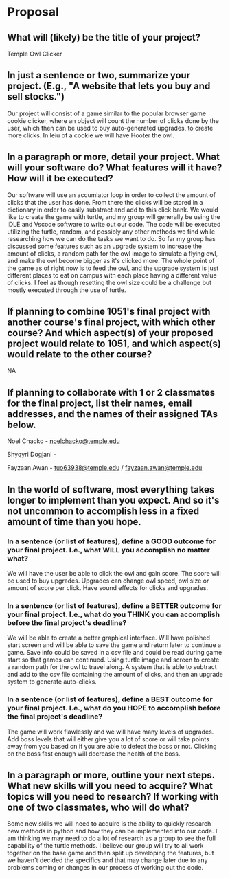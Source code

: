 # Proposal

## What will (likely) be the title of your project?

Temple Owl Clicker

## In just a sentence or two, summarize your project. (E.g., "A website that lets you buy and sell stocks.")

Our project will consist of a game similar to the popular browser game cookie clicker, where an object will count the number of clicks done by the user, which then can be used to buy auto-generated upgrades, to create more clicks. In leiu of a cookie we will have Hooter the owl.

## In a paragraph or more, detail your project. What will your software do? What features will it have? How will it be executed?

Our software will use an accumlator loop in order to collect the amount of clicks that the user has done. From there the clicks will be stored in a dictionary in order to easily substract and add to this click bank. We would like to create the game with turtle, and my group will generally be using the IDLE and Vscode software to write out our code. The code will be executed utilizing the turtle, random, and possibly any other methods we find while researching how we can do the tasks we want to do. So far my group has discussed some features such as an upgrade system to increase the amount of clicks, a random path for the owl image to simulate a flying owl, and make the owl become bigger as it's clicked more. The whole point of the game as of right now is to feed the owl, and the upgrade system is just different places to eat on campus with each place having a different value of clicks. I feel as though resetting the owl size could be a challenge but mostly executed through the use of turtle.

## If planning to combine 1051's final project with another course's final project, with which other course? And which aspect(s) of your proposed project would relate to 1051, and which aspect(s) would relate to the other course?

NA

## If planning to collaborate with 1 or 2 classmates for the final project, list their names, email addresses, and the names of their assigned TAs below.

Noel Chacko - noelchacko@temple.edu

Shyqyri Dogjani -

Fayzaan Awan - tuo63938@temple.edu / fayzaan.awan@temple.edu

## In the world of software, most everything takes longer to implement than you expect. And so it's not uncommon to accomplish less in a fixed amount of time than you hope.

### In a sentence (or list of features), define a GOOD outcome for your final project. I.e., what WILL you accomplish no matter what?

We will have the user be able to click the owl and gain score. The score will be used to buy upgrades. Upgrades can change owl speed, owl size or amount of score per click. Have sound effects for clicks and upgrades.

### In a sentence (or list of features), define a BETTER outcome for your final project. I.e., what do you THINK you can accomplish before the final project's deadline?

We will be able to create a better graphical interface. Will have polished start screen and will be able to save the game and return later to continue a game. Save info could be saved in a csv file and could be read during game start so that games can continued. Using turtle image and screen to create a random path for the owl to travel along. A system that is able to subtract and add to the csv file containing the amount of clicks, and then an upgrade system to generate auto-clicks.

### In a sentence (or list of features), define a BEST outcome for your final project. I.e., what do you HOPE to accomplish before the final project's deadline?

The game will work flawlessly and we will have many levels of upgrades. Add boss levels that will either give you a lot of score or will take points away from you based on if you are able to defeat the boss or not. Clicking on the boss fast enough will decrease the health of the boss.

## In a paragraph or more, outline your next steps. What new skills will you need to acquire? What topics will you need to research? If working with one of two classmates, who will do what?

Some new skills we will need to acquire is the ability to quickly research new methods in python and how they can be implemented into our code. I am thinking we may need to do a lot of research as a group to see the full capability of the turtle methods. I believe our group will try to all work together on the base game and then split up developing the features, but we haven't decided the specifics and that may change later due to any problems coming or changes in our process of working out the code. 
